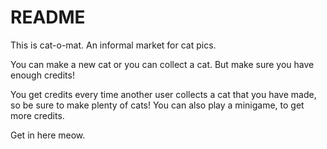 # README

This is cat-o-mat. An informal market for cat pics. 

You can make a new cat or you can collect a cat. But make sure you have enough credits! 

You get credits every time another user collects a cat that you have made, so be sure to make plenty of cats! You can also play a minigame, to get more credits. 

Get in here meow. 